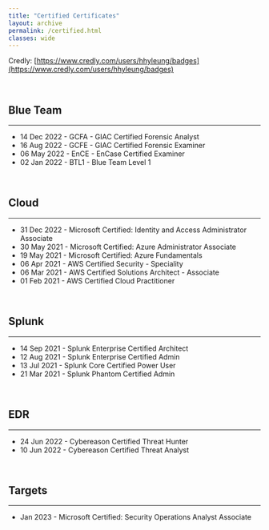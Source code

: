 ```yaml
---
title: "Certified Certificates"
layout: archive
permalink: /certified.html
classes: wide
---
```


Credly: [https://www.credly.com/users/hhyleung/badges](https://www.credly.com/users/hhyleung/badges)

<br>

## Blue Team
---
- 14 Dec 2022 - GCFA - GIAC Certified Forensic Analyst
- 16 Aug 2022 - GCFE - GIAC Certified Forensic Examiner
- 06 May 2022 - EnCE - EnCase Certified Examiner
- 02 Jan 2022 - BTL1 - Blue Team Level 1

<br>

## Cloud
---
- 31 Dec 2022 - Microsoft Certified: Identity and Access Administrator Associate
- 30 May 2021 - Microsoft Certified: Azure Administrator Associate
- 19 May 2021 - Microsoft Certified: Azure Fundamentals
- 06 Apr 2021 - AWS Certified Security - Speciality
- 06 Mar 2021 - AWS Certified Solutions Architect - Associate
- 01 Feb 2021 - AWS Certified Cloud Practitioner

<br>

## Splunk
---
- 14 Sep 2021 - Splunk Enterprise Certified Architect
- 12 Aug 2021 - Splunk Enterprise Certified Admin
- 13 Jul 2021 - Splunk Core Certified Power User
- 21 Mar 2021 - Splunk Phantom Certified Admin

<br>

## EDR
---
- 24 Jun 2022 - Cybereason Certified Threat Hunter
- 10 Jun 2022 - Cybereason Certified Threat Analyst

<br>

## Targets
---
- Jan 2023 - Microsoft Certified: Security Operations Analyst Associate

<br>

